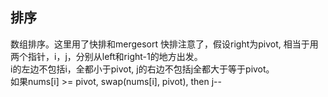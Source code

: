## 排序
数组排序。这里用了快排和mergesort
快排注意了，假设right为pivot, 相当于用两个指针，i，j，分别从left和right-1的地方出发。  
i的左边不包括i，全都小于pivot, j的右边不包括j全都大于等于pivot。  
如果nums[i] >= pivot, swap(nums[i], pivot), then j--